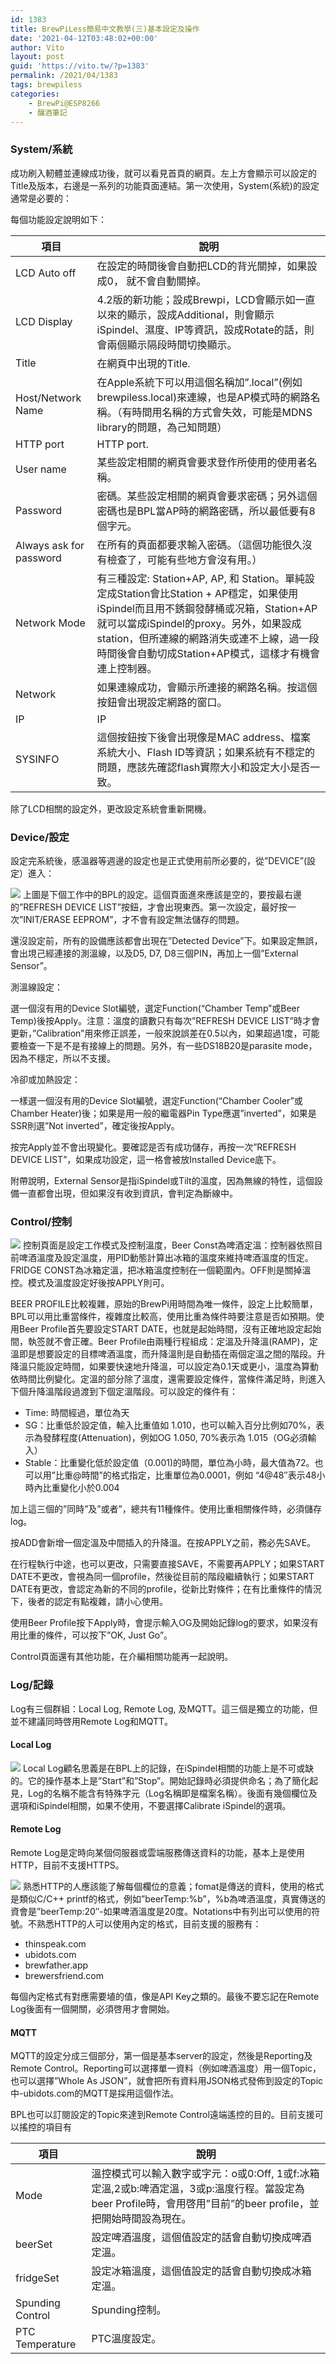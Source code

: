 ```yaml
---
id: 1383
title: BrewPiLess簡易中文教學(三)基本設定及操作
date: '2021-04-12T03:48:02+00:00'
author: Vito
layout: post
guid: 'https://vito.tw/?p=1383'
permalink: /2021/04/1383
tags: brewpiless
categories:
    - BrewPi@ESP8266
    - 釀酒筆記
---
```


### System/系統

成功刷入軔體並連線成功後，就可以看見首頁的網頁。左上方會顯示可以設定的Title及版本，右邊是一系列的功能頁面連結。第一次使用，System(系統)的設定通常是必要的：

每個功能設定說明如下：

| 項目 | 說明 |
|---|---|
| LCD Auto off | 在設定的時間後會自動把LCD的背光關掉，如果設成0， 就不會自動關掉。 |
| LCD Display | 4.2版的新功能；設成Brewpi，LCD會顯示如一直以來的顯示，設成Additional，則會顯示iSpindel、濕度、IP等資訊，設成Rotate的話，則會兩個顯示隔段時間切換顯示。 |
| Title | 在網頁中出現的Title. |
| Host/Network Name | 在Apple系統下可以用這個名稱加”.local”(例如brewpiless.local)來連線，也是AP模式時的網路名稱。（有時間用名稱的方式會失效，可能是MDNS library的問題，為己知問題） |
| HTTP port | HTTP port. |
| User name | 某些設定相關的網頁會要求登作所使用的使用者名稱。 |
| Password | 密碼。某些設定相關的網頁會要求密碼；另外這個密碼也是BPL當AP時的網路密碼，所以最低要有8個字元。 |
| Always ask for password | 在所有的頁面都要求輸入密碼。（這個功能很久沒有檢查了，可能有些地方會沒有用。） |
| Network Mode | 有三種設定: Station+AP, AP, 和 Station。單純設定成Station會比Station + AP穩定，如果使用iSpindel而且用不銹鋼發酵桶或况箱，Station+AP就可以當成iSpindel的proxy。另外，如果設成station，但所連線的網路消失或連不上線，過一段時間後會自動切成Station+AP模式，這樣才有機會連上控制器。 |
| Network | 如果連線成功，會顯示所連接的網路名稱。按這個按鈕會出現設定網路的窗口。 |
| IP | IP |
| SYSINFO | 這個按鈕按下後會出現像是MAC address、檔案系統大小、Flash ID等資訊；如果系統有不穩定的問題，應該先確認flash實際大小和設定大小是否一致。 |


除了LCD相關的設定外，更改設定系統會重新開機。

### Device/設定

設定完系統後，感溫器等週邊的設定也是正式使用前所必要的，從”DEVICE”(設定）進入：

 ![](/wp-content/uploads/2021/04/bpl.device.jpg) 上圖是下個工作中的BPL的設定。這個頁面進來應該是空的，要按最右邊的”REFRESH DEVICE LIST”按鈕，才會出現東西。第一次設定，最好按一次”INIT/ERASE EEPROM”，才不會有設定無法儲存的問題。

還沒設定前，所有的設備應該都會出現在”Detected Device”下。如果設定無誤，會出垷己經連接的測溫線，以及D5, D7, D8三個PIN，再加上一個”External Sensor”。

測溫線設定：

選一個沒有用的Device Slot編號，選定Function(“Chamber Temp”或Beer Temp)後按Apply。注意：溫度的讀數只有每次”REFRESH DEVICE LIST”時才會更新，”Calibration”用來修正誤差，一般來說誤差在0.5以內，如果超過1度，可能要檢查一下是不是有接線上的問題。另外，有一些DS18B20是parasite mode，因為不穩定，所以不支援。

冷卻或加熱設定：

一樣選一個沒有用的Device Slot編號，選定Function(“Chamber Cooler”或Chamber Heater)後；如果是用一般的繼電器Pin Type應選”inverted”，如果是SSR則選”Not inverted”，確定後按Apply。

按完Apply並不會出現變化。要確認是否有成功儲存，再按一次”REFRESH DEVICE LIST”，如果成功設定，這一格會被放Installed Device底下。

附帶說明，External Sensor是指iSpindel或Tilt的溫度，因為無線的特性，這個設備一直都會出現，但如果沒有收到資訊，會判定為斷線中。

### Control/控制

 ![](/wp-content/uploads/2021/04/bpl.control-1024x415.jpg) 控制頁面是設定工作模式及控制溫度，Beer Const為啤酒定溫：控制器依照目前啤酒溫度及設定溫度，用PID動態計算出冰箱的溫度來維持啤酒溫度的恆定。FRIDGE CONST為冰箱定溫，把冰箱溫度控制在一個範圍內。OFF則是關掉溫控。模式及溫度設定好後按APPLY則可。

BEER PROFILE比較複雜，原始的BrewPi用時間為唯一條件，設定上比較簡單，BPL可以用比重當條件，複雜度比較高，使用比重為條件時要注意是否如預期。使用Beer Profile首先要設定START DATE，也就是起始時間，沒有正確地設定起始間，執签就不會正確。Beer Profile由兩種行程組成：定溫及升降溫(RAMP)，定溫即是想要設定的目標啤酒溫度，而升降溫則是自動插在兩個定溫之間的階段。升降溫只能設定時間，如果要快速地升降溫，可以設定為0.1天或更小，溫度為算動依時間比例變化。定溫的部分除了溫度，還需要設定條件，當條件滿足時，則進入下個升降溫階段過渡到下個定溫階段。可以設定的條件有：

- Time: 時間經過，單位為天
- SG：比重低於設定值，輸入比重值如 1.010，也可以輸入百分比例如70%，表示為發酵程度(Attenuation)，例如OG 1.050, 70%表示為 1.015（OG必須輸入）
- Stable：比重變化低於設定值（0.001)的時間，單位為小時，最大值為72。也可以用”比重@時間”的格式指定，比重單位為0.0001，例如 “4@48″表示48小時內比重變化小於0.004

加上這三個的”同時”及”或者”，總共有11種條件。使用比重相關條件時，必須儲存log。

按ADD會新增一個定溫及中間插入的升降溫。在按APPLY之前，務必先SAVE。

在行程執行中途，也可以更改，只需要直接SAVE，不需要再APPLY；如果START DATE不更改，會視為同一個profile，然後從目前的階段繼續執行；如果START DATE有更改，會認定為新的不同的profile，從新比對條件；在有比重條件的情況下，後者的認定有點複雜，請小心使用。

使用Beer Profile按下Apply時，會提示輸入OG及開始記錄log的要求，如果沒有用比重的條件，可以按下”OK, Just Go”。

Control頁面還有其他功能，在介編相關功能再一起說明。

### Log/記錄

Log有三個群組：Local Log, Remote Log, 及MQTT。這三個是獨立的功能，但並不建議同時啓用Remote Log和MQTT。

#### Local Log

 ![](/wp-content/uploads/2021/04/bpl.locallog-1024x540.jpg) Local Log顧名思義是在BPL上的記錄，在iSpindel相關的功能上是不可或缺的。它的操作基本上是”Start”和”Stop”。開始記錄時必須提供命名；為了簡化起見，Log的名稱不能含有特殊字元（Log名稱即是檔案名稱）。後面有幾個欄位及選項和iSpindel相關，如果不使用，不要選擇Calibrate iSpindel的選項。

#### Remote Log

Remote Log是定時向某個伺服器或雲端服務傳送資料的功能，基本上是使用HTTP，目前不支援HTTPS。

 ![](/wp-content/uploads/2021/04/bpl.genericlog-1024x498.jpg) 熟悉HTTP的人應該能了解每個欄位的意義；fomat是傳送的資料，使用的格式是類似C/C++ printf的格式，例如”beerTemp:%b”，%b為啤酒溫度，真實傳送的資會是”beerTemp:20″-如果啤酒溫度是20度。Notations中有列出可以使用的符號。不熟悉HTTP的人可以使用內定的格式，目前支援的服務有：

- thinspeak.com
- ubidots.com
- brewfather.app
- brewersfriend.com

每個內定格式有對應需要埴的值，像是API Key之類的。最後不要忘記在Remote Log後面有一個開關，必須啓用才會開始。

#### MQTT

MQTT的設定分成三個部分，第一個是基本server的設定，然後是Reporting及Remote Control。Reporting可以選擇單一資料（例如啤酒溫度）用一個Topic，也可以選擇”Whole As JSON”，就會把所有資料用JSON格式發佈到設定的Topic中-ubidots.com的MQTT是採用這個作法。

BPL也可以訂閱設定的Topic來達到Remote Control遠端遙控的目的。目前支援可以搖控的項目有


| 項目 | 說明 |
|---|---|
| Mode | 溫控模式可以輸入數字或字元：o或0:Off, 1或f:冰箱定溫,2或b:啤酒定溫，3或p:溫度行程。當設定為beer Profile時，會用啓用”目前”的beer profile，並把開始時間設為現在。 |
| beerSet | 設定啤酒溫度，這個值設定的話會自動切換成啤酒定溫。 |
| fridgeSet | 設定冰箱溫度，這個值設定的話會自動切換成冰箱定溫。 |
| Spunding Control | Spunding控制。 |
| PTC Temperature | PTC溫度設定。 |

 